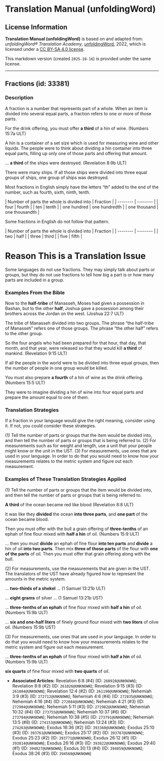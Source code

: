 # Translation Manual (unfoldingWord)

## License Information

**Translation Manual (unfoldingWord)** is based on and adapted from: _unfoldingWord® Translation Academy_, [unfoldingWord](https://unfoldingword.org/utw), 2022, which is licensed under a [CC BY-SA 4.0 license](https://creativecommons.org/licenses/by-sa/4.0/legalcode.en).

This markdown version (created `2025-10-16`) is provided under the same license.



--------------------------------

## Fractions (id: 33381)

### Description

A fraction is a number that represents part of a whole. When an item is divided into several equal parts, a fraction refers to one or more of those parts.

For the drink offering, you must offer **a third** of a hin of wine. (Numbers 15:7a ULT)

A hin is a container of a set size which is used for measuring wine and other liquids. The people were to think about dividing a hin container into three equal parts, filling up only one of those parts and offering that amount.

… **a third** of the ships were destroyed. (Revelation 8:9b ULT)

There were many ships. If all those ships were divided into three equal groups of ships, one group of ships was destroyed.

Most fractions in English simply have the letters “th” added to the end of the number, such as fourth, sixth, ninth, tenth.

\| Number of parts the whole is divided into \| Fraction \| \| \-\-\-\-\-\-\-\- \| \-\-\-\-\-\-\-\- \| \| four \| fourth \| \| ten \| tenth \| \| one hundred \| one hundredth \| \| one thousand \| one thousandth \|

Some fractions in English do not follow that pattern.

\| Number of parts the whole is divided into \| Fraction \| \| \-\-\-\-\-\-\-\- \| \-\-\-\-\-\-\-\- \| \| two \| half \| \| three \| third \| \| five \| fifth \|

Reason This is a Translation Issue
==================================

Some languages do not use fractions. They may simply talk about parts or groups, but they do not use fractions to tell how big a part is or how many parts are included in a group.

### Examples From the Bible

Now to the **half\-tribe** of Manasseh, Moses had given a possession in Bashan, but to the other **half**, Joshua gave a possession among their brothers across the Jordan on the west. (Joshua 22:7 ULT)

The tribe of Manasseh divided into two groups. The phrase “the half\-tribe of Manasseh” refers one of those groups. The phrase “the other half” refers to the other group.

So the four angels who had been prepared for that hour, that day, that month, and that year, were released so that they would kill **a third** of mankind. (Revelation 9:15 ULT)

If all the people in the world were to be divided into three equal groups, then the number of people in one group would be killed.

You must also prepare **a fourth** of a hin of wine as the drink offering. (Numbers 15:5 ULT)

They were to imagine dividing a hin of wine into four equal parts and prepare the amount equal to one of them.

### Translation Strategies

If a fraction in your language would give the right meaning, consider using it. If not, you could consider these strategies.

(1\) Tell the number of parts or groups that the item would be divided into, and then tell the number of parts or groups that is being referred to. (2\) For measurements such as for weight and length, use a unit that your people might know or the unit in the UST. (3\) For measurements, use ones that are used in your language. In order to do that you would need to know how your measurements relates to the metric system and figure out each measurement.

### Examples of These Translation Strategies Applied

(1\) Tell the number of parts or groups that the item would be divided into, and then tell the number of parts or groups that is being referred to.

**A third** of the ocean became red like blood (Revelation 8:8 ULT)

It was like they **divided** the ocean **into three parts**, and **one part** of the ocean became blood.

Then you must offer with the bull a grain offering of **three\-tenths** of an ephah of fine flour mixed with **half a hin** of oil. (Numbers 15:9 ULT)

… then you must **divide** an ephah of fine flour **into ten parts** and **divide** a hin of oil **into two parts**. Then mix **three of those parts** of the flour with **one of the parts** of oil. Then you must offer that grain offering along with the bull.

(2\) For measurements, use the measurements that are given in the UST. The translators of the UST have already figured how to represent the amounts in the metric system.

… **two\-thirds of a shekel** … (1 Samuel 13:21b ULT)

… **eight grams** of silver … (1 Samuel 13:21b UST)

… **three\-tenths of an ephah** of fine flour mixed with **half a hin** of oil. (Numbers 15:9b ULT)

… **six and one\-half liters** of finely ground flour mixed with **two liters** of olive oil. (Numbers 15:9b UST)

(3\) For measurements, use ones that are used in your language. In order to do that you would need to know how your measurements relates to the metric system and figure out each measurement.

… **three\-tenths of an ephah** of fine flour mixed with **half a hin** of oil. (Numbers 15:9b ULT)

**six quarts** of fine flour mixed with **two quarts** of oil.

* **Associated Articles:** Revelation 6:8 (#4) (ID: `260928@UNKNOWN`); Revelation 8:8 (#2) (ID: `261026@UNKNOWN`); Revelation 9:15 (#3) (ID: `261084@UNKNOWN`); Revelation 12:4 (#2) (ID: `261190@UNKNOWN`); Nehemiah 3:9 (#3) (ID: `272712@UNKNOWN`); Nehemiah 4:6 (#4) (ID: `272835@UNKNOWN`); Nehemiah 4:16 (#4) (ID: `272884@UNKNOWN`); Nehemiah 4:21 (#3) (ID: `272904@UNKNOWN`); Nehemiah 5:11 (#3) (ID: `272982@UNKNOWN`); Nehemiah 10:32 (#4) (ID: `273755@UNKNOWN`); Nehemiah 10:37 (#6) (ID: `273784@UNKNOWN`); Nehemiah 10:38 (#5) (ID: `273791@UNKNOWN`); Nehemiah 13:5 (#8) (ID: `274153@UNKNOWN`); Nehemiah 13:24 (#3) (ID: `274263@UNKNOWN`); Exodus 16:36 (#2) (ID: `393360@UNKNOWN`); Exodus 25:10 (#3) (ID: `393761@UNKNOWN`); Exodus 25:17 (#2) (ID: `393767@UNKNOWN`); Exodus 25:23 (#2) (ID: `393771@UNKNOWN`); Exodus 26:12 (#1) (ID: `393814@UNKNOWN`); Exodus 26:16 (#3) (ID: `393822@UNKNOWN`); Exodus 29:40 (#1) (ID: `394027@UNKNOWN`); Exodus 30:13 (#4) (ID: `394059@UNKNOWN`); Exodus 38:26 (#3) (ID: `394560@UNKNOWN`)

